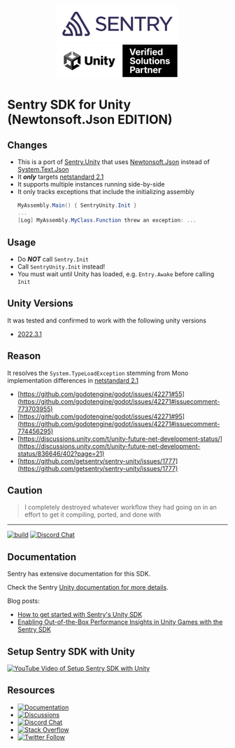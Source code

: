 <p align="center">
  <a href="https://sentry.io" target="_blank" align="left">
    <img src="https://raw.githubusercontent.com/getsentry/sentry-unity/main/.github/sentry-wordmark-dark-400x119.svg" width="280">
  </a>
  <a href="https://docs.sentry.io/platforms/unity/" target="_blank" align="right">
    <img src="https://raw.githubusercontent.com/getsentry/sentry-unity/main/.github/unity-verified-logo.svg" width="280">
  </a>
  <br />
</p>
<p align="center">

Sentry SDK for Unity (Newtonsoft.Json EDITION)
===========

## Changes
- This is a port of [Sentry.Unity](https://github.com/getsentry/sentry-unity) that uses [Newtonsoft.Json](https://nuget.org/packages/newtonsoft.json) instead of [System.Text.Json](https://www.nuget.org/packages/System.Text.Json)
- It ***only*** targets [netstandard 2.1](https://learn.microsoft.com/en-us/dotnet/standard/net-standard?tabs=net-standard-2-1)
- It supports multiple instances running side-by-side
- It only tracks exceptions that include the initializing assembly
  ```cs
  MyAssembly.Main() { SentryUnity.Init }
  ...
  [Log] MyAssembly.MyClass.Function threw an exception: ...
  ```

## Usage
- Do ***NOT*** call `Sentry.Init`
- Call `SentryUnity.Init` instead!
- You must wait until Unity has loaded, e.g. `Entry.Awake` before calling `Init`


## Unity Versions
It was tested and confirmed to work with the following unity versions
- [2022.3.1](https://unity.com/releases/editor/whats-new/2022.3.1)

## Reason
It resolves the `System.TypeLoadException` stemming from Mono implementation differences in [netstandard 2.1](https://learn.microsoft.com/en-us/dotnet/standard/net-standard?tabs=net-standard-2-1)
- [https://github.com/godotengine/godot/issues/42271#55](https://github.com/godotengine/godot/issues/42271#issuecomment-773703955)
- [https://github.com/godotengine/godot/issues/42271#95](https://github.com/godotengine/godot/issues/42271#issuecomment-774456295)
- [https://discussions.unity.com/t/unity-future-net-development-status/](https://discussions.unity.com/t/unity-future-net-development-status/836646/402?page=21)
- [https://github.com/getsentry/sentry-unity/issues/1777](https://github.com/getsentry/sentry-unity/issues/1777)

## Caution
> I completely destroyed whatever workflow they had going on in an effort to get it compiling, ported, and done with

___

[![build](https://github.com/getsentry/sentry-unity/workflows/CI/badge.svg?branch=main)](https://github.com/getsentry/sentry-unity/actions?query=branch%3Amain)
[![Discord Chat](https://img.shields.io/discord/621778831602221064?logo=discord&logoColor=ffffff&color=7389D8)](https://discord.gg/PXa5Apfe7K)

## Documentation

Sentry has extensive documentation for this SDK.

Check the Sentry [Unity documentation for more details](https://docs.sentry.io/platforms/unity/).

Blog posts: 
* [How to get started with Sentry's Unity SDK](https://blog.sentry.io/how-to-get-started-with-sentrys-unity-sdk-part-1/)
* [Enabling Out-of-the-Box Performance Insights in Unity Games with the Sentry SDK](https://sentry.engineering/blog/enabling-out-of-the-box-performance-insights-in-the-unity-sdk)


## Setup Sentry SDK with Unity

[![YouTube Video of Setup Sentry SDK with Unity](https://img.youtube.com/vi/P0E9upOSznE/0.jpg)](https://www.youtube.com/watch?v=P0E9upOSznE)

## Resources

* [![Documentation](https://img.shields.io/badge/documentation-sentry.io-green.svg)](https://docs.sentry.io/platforms/unity/)
* [![Discussions](https://img.shields.io/github/discussions/getsentry/sentry-unity.svg)](https://github.com/getsentry/sentry-unity/discussions)
* [![Discord Chat](https://img.shields.io/discord/621778831602221064?logo=discord&logoColor=ffffff&color=7389D8)](https://discord.gg/PXa5Apfe7K)  
* [![Stack Overflow](https://img.shields.io/badge/stack%20overflow-sentry-green.svg)](http://stackoverflow.com/questions/tagged/sentry)
* [![Twitter Follow](https://img.shields.io/twitter/follow/getsentry?label=getsentry&style=social)](https://twitter.com/intent/follow?screen_name=getsentry)
